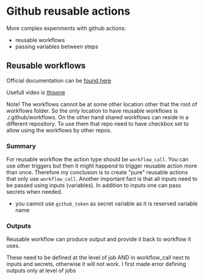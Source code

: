 # Github reusable actions

More complex experiments with github actions:

- reusable workflows
- passing variables between steps

## Reusable workflows

Official documentation can be [found here](https://docs.github.com/en/actions/using-workflows/reusing-workflows)

Usefull video is [thisone](https://www.youtube.com/watch?v=lRypYtmbKMs)

Note! The workflows cannot be at some other location other that the root of workflows folder. So the only location to have reusable workflows is ./.github/workflows. On the other hand shared workflows can reside in a different repository. To use them that repo need to have checkbox set to allow using the workflows by other repos.

### Summary

For reusable workflow the action type should be `workflow_call`. You can use other triggers but then it might happend to trigger reusable action more than once. Therefore my conclusion is to create "pure" reusable actions that only use `workflow_call`. Another important fact is that all inputs need to be passed using inputs (variables). In addition to inputs one can pass secrets when needed.

- you cannot use `github_token` as secret variable as it is reserved variable name

### Outputs

Reusable workflow can produce output and provide it back to workflow it uses.

These need to be defined at the level of job AND in workflow_call next to inputs and secrets, otherwise it will not work. I first made error defining outputs only at level of jobs
